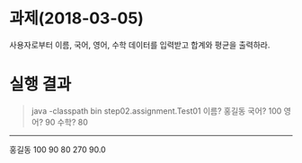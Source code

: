 # 과제(2018-03-05)
사용자로부터 이름, 국어, 영어, 수학 데이터를 입력받고
합계와 평균을 출력하라.

# 실행 결과

> java -classpath bin step02.assignment.Test01
이름? 홍길동
국어? 100
영어? 90
수학? 80
-----------
홍길동 100 90 80 270 90.0